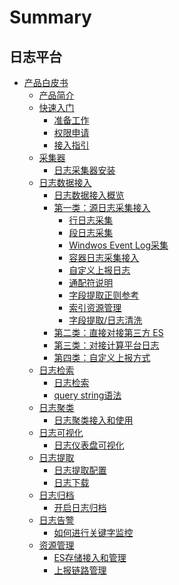 # Summary

## 日志平台
* [产品白皮书]()
    * [产品简介](产品白皮书/intro/README.md)
    * [快速入门]()
       * [准备工作](产品白皮书/quickstart/prepare.md)
       * [权限申请](产品白皮书/quickstart/perm.md)
       * [接入指引](产品白皮书/quickstart/guideline_log.md)
    * [采集器]()
        * [日志采集器安装](产品白皮书/collectors/bkunifylogbeat.md)
    * [日志数据接入]()
        * [日志数据接入概览](产品白皮书/integrations-logs/logs_overview.md)
        * [第一类：源日志采集接入]()
            * [行日志采集](产品白皮书/integrations-logs/simple_log_collection.md)
            * [段日志采集](产品白皮书/integrations-logs/fullregex_log_collection.md)
            * [Windwos Event Log采集](产品白皮书/integrations-logs/win_event_log_collection.md)
            * [容器日志采集接入](产品白皮书/integrations-logs/container_log_collection.md)
            * [自定义上报日志](产品白皮书/integrations-logs/push_log_collection.md)
            * [通配符说明](产品白皮书/integrations-logs/wildcard.md)
            * [字段提取正则参考](产品白皮书/integrations-logs/regex_example.md)
            * [索引资源管理](产品白皮书/integrations-logs/es_index_management.md)  
            * [字段提取/日志清洗](产品白皮书/integrations-logs/log_simple_format.md)
        * [第二类：直接对接第三方 ES ](产品白皮书/integrations-logs/third_es.md)
        * [第三类：对接计算平台日志](产品白皮书/integrations-logs/bkdata.md)
        * [第四类：自定义上报方式](产品白皮书/integrations-logs/custom_log_push.md)
    * [日志检索]()
        * [日志检索](产品白皮书/data-visualization/query_log.md)
        * [query string语法](产品白皮书/data-visualization/query_string.md)
    * [日志聚类]()
        * [日志聚类接入和使用](产品白皮书/data-visualization/log_reduce.md)
    * [日志可视化]()
        * [日志仪表盘可视化](产品白皮书/data-visualization/log_dashboard.md) 
    * [日志提取]()
        * [日志提取配置](产品白皮书/tools/log_download_manage.md)
        * [日志下载](产品白皮书/tools/log_download.md)
    * [日志归档]()
        * [开启日志归档](产品白皮书/tools/log_archive.md) 
    * [日志告警]()
        * [如何进行关键字监控](产品白皮书/alarm-configurations/keyword_monitor.md)
    * [资源管理]()
        * [ES存储接入和管理](产品白皮书/resource-management/es_management.md)
        * [上报链路管理](产品白皮书/resource-management/data_link_management.md)
<!-- * [应用运维]()
    * [编写目的](应用运维文档/编写目的/PurposeOfWriting.md)
    * [术语解释](应用运维文档/术语解释/TermsAndDefinitions.md)
    * [系统概述]()
        * [运营环境](应用运维文档/系统概述/OperatingEnvironment.md)
        * [系统功能](应用运维文档/系统概述/SystemFunctions.md)
    * [部署结构图]()
        * [系统架构](应用运维文档/部署结构图/SystemPhysicalArchitecture.md)
        * [系统外部接口](应用运维文档/部署结构图/SystemExternalInterface.md)
    * [安装指南]()
        * [V3.x 版本升级到 V4.1](应用运维文档/安装指南/bklog_update.md)
        * [安装前准备](应用运维文档/安装指南/PreparationBeforeInstallation.md)
        * [安装目录介绍](应用运维文档/安装指南/InstallationDirectoryIntroduction.md)
        * [安装环境](应用运维文档/安装指南/InstallationEnvironment.md)
        * [参数说明](应用运维文档/安装指南/ParameterDescription.md)
* [开发架构]()
    * [编写目的](开发架构文档/编写目的/PurposeOfWriting.md)
    * [术语解释](开发架构文档/术语解释/TermsAndDefinitions.md)
    * [系统概述]()
        * [运营环境](开发架构文档/系统概述/OperatingEnvironment.md)
        * [系统功能](开发架构文档/系统概述/SystemFunctions.md)
    * [系统设计](开发架构文档/系统设计/SystemDesign.md)
    * [系统性能]()
        * [主要性能指标](开发架构文档/系统性能/SystemPerformance.md)
    * [系统可用性/可持续性]()
        * [SaaS](开发架构文档/系统可用性/SaaS.md)
        * [后台](开发架构文档/系统可用性/Background.md)
    * [附录]()
        * [常见问题解决办法](开发架构文档/附录/CommonProblemSolution.md) -->


